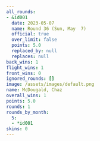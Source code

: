 ```yaml
---
all_rounds:
- &id001
  date: 2023-05-07
  name: Round 36 (Sun, May  7)
  official: true
  over_limit: false
  points: 5.0
  replaced_by: null
  replaces: null
back_wins: 1
flight_wins: 1
front_wins: 0
ignored_rounds: []
image: /assets/images/default.png
name: McDougald, Chaz
overall_wins: 1
points: 5.0
rounds: 1
rounds_by_month:
  5:
  - *id001
skins: 0
---
```

